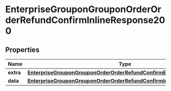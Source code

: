 # EnterpriseGrouponGrouponOrderOrderRefundConfirmInlineResponse200

## Properties
Name | Type | Description | Notes
------------ | ------------- | ------------- | -------------
**extra** | [**EnterpriseGrouponGrouponOrderOrderRefundConfirmExtraBody**](EnterpriseGrouponGrouponOrderOrderRefundConfirmExtraBody.md) |  |  [optional]
**data** | [**EnterpriseGrouponGrouponOrderOrderRefundConfirmInlineResponse200Data**](EnterpriseGrouponGrouponOrderOrderRefundConfirmInlineResponse200Data.md) |  |  [optional]
